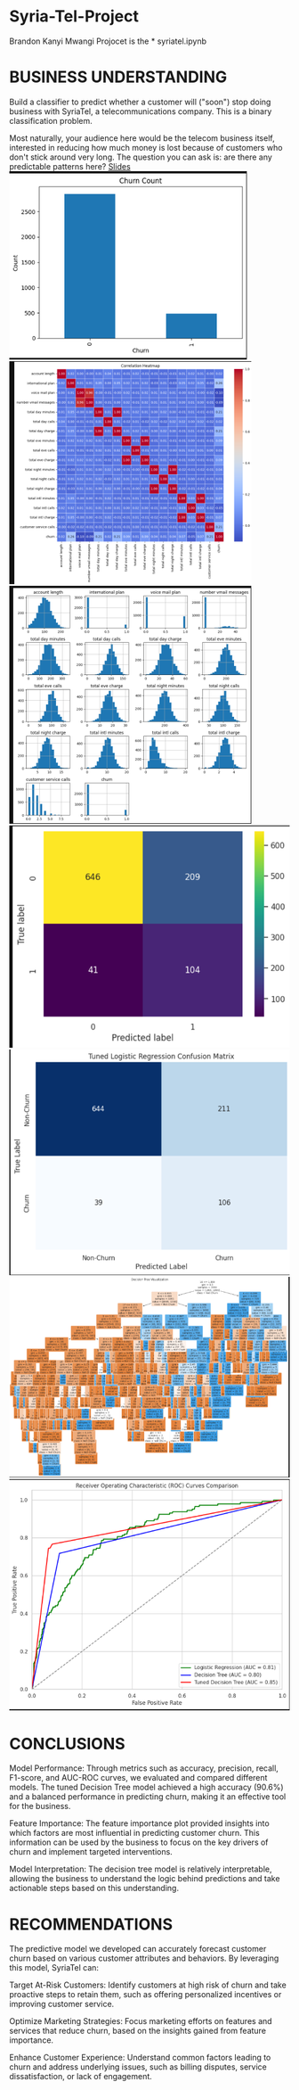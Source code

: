 # Syria-Tel-Project
Brandon Kanyi Mwangi
Projocet is the * syriatel.ipynb 
# BUSINESS UNDERSTANDING
Build a classifier to predict whether a customer will ("soon") stop doing business with SyriaTel, a telecommunications company. This is a binary classification problem.

Most naturally, your audience here would be the telecom business itself, interested in reducing how much money is lost because of customers who don't stick around very long. The question you can ask is: are there any predictable patterns here?
[Slides](https://www.canva.com/design/DAGPIqa_kgA/v3-SK419F-RbhodgpEbUDQ/edit?utm_content=DAGPIqa_kgA&utm_campaign=designshare&utm_medium=link2&utm_source=sharebutton)
![alt img](Capture1.png)
![alt img](Capture2.png)
![alt img](Capture3.png)
![alt img](Capture4.png)
![alt text](Capture5.png)
![alt img](Capture6.png)
![alt img](Capture7.png)
# CONCLUSIONS
Model Performance: Through metrics such as accuracy, precision, recall, F1-score, and AUC-ROC curves, we evaluated and compared different models. The tuned Decision Tree model achieved a high accuracy (90.6%) and a balanced performance in predicting churn, making it an effective tool for the business.

Feature Importance: The feature importance plot provided insights into which factors are most influential in predicting customer churn. This information can be used by the business to focus on the key drivers of churn and implement targeted interventions.

Model Interpretation: The decision tree model is relatively interpretable, allowing the business to understand the logic behind predictions and take actionable steps based on this understanding.

# RECOMMENDATIONS
The predictive model we developed can accurately forecast customer churn based on various customer attributes and behaviors. By leveraging this model, SyriaTel can:

Target At-Risk Customers: Identify customers at high risk of churn and take proactive steps to retain them, such as offering personalized incentives or improving customer service.

Optimize Marketing Strategies: Focus marketing efforts on features and services that reduce churn, based on the insights gained from feature importance.

Enhance Customer Experience: Understand common factors leading to churn and address underlying issues, such as billing disputes, service dissatisfaction, or lack of engagement.
